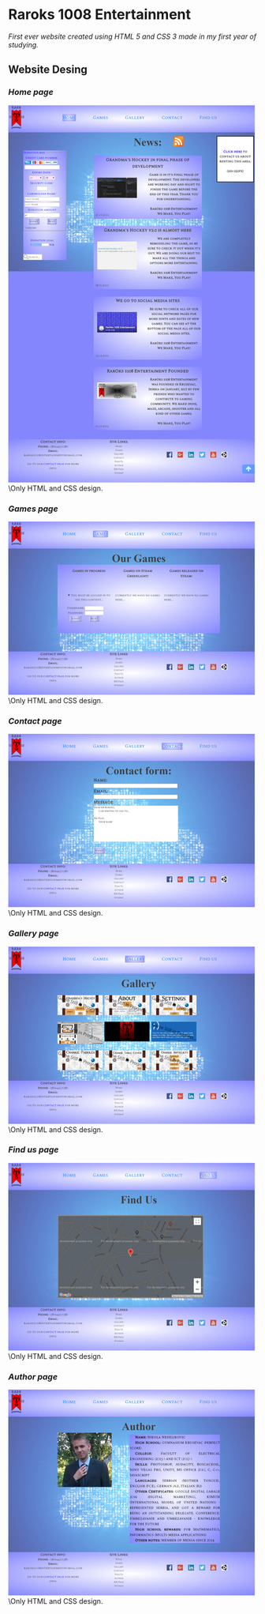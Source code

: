 # Raroks 1008 Entertainment

*First ever website created using HTML 5 and CSS 3 made in my first year of studying.*


## Website Desing

### *Home page*
![Home Image](git-image/image1.png)
\Only HTML and CSS design.

### *Games page*
![Games Image](git-image/image2.png)
\Only HTML and CSS design.

### *Contact page*
![Contact Image](git-image/image3.png)
\Only HTML and CSS design.

### *Gallery page*
![Gallery Image](git-image/image4.png)
\Only HTML and CSS design.

### *Find us page*
![Find us Image](git-image/image5.png)
\Only HTML and CSS design.

### *Author page*
![Author Image](git-image/image6.png)
\Only HTML and CSS design.